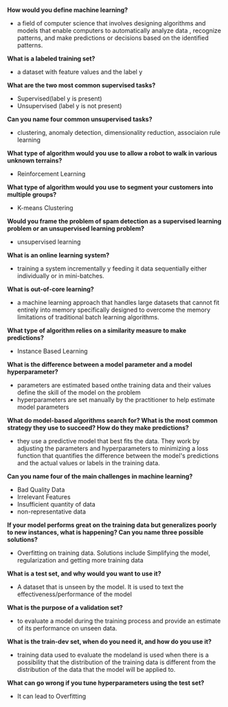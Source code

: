 
**How would you define machine learning?**
- a field of computer science that involves designing algorithms and models that enable computers to automatically analyze data
  , recognize patterns, and make predictions or decisions based on the identified patterns. <br>

**What is a labeled training set?**
- a dataset with feature values and the label y
  
**What are the two most common supervised tasks?**
- Supervised(label y is present) 
- Unsupervised (label y is not present)
  
**Can you name four common unsupervised tasks?**
- clustering, anomaly detection, dimensionality reduction, associaion rule learning
  
**What type of algorithm would you use to allow a robot to walk in
  various unknown terrains?**
- Reinforcement Learning
  
**What type of algorithm would you use to segment your customers into
multiple groups?**
- K-means Clustering
  
**Would you frame the problem of spam detection as a supervised
learning problem or an unsupervised learning problem?**
- unsupervised learning

**What is an online learning system?**
- training a system incrementally y feeding it data sequentially either individually or in mini-batches.  
  
**What is out-of-core learning?**
- a machine learning approach that handles large datasets that cannot fit entirely into memory specifically designed to overcome the memory limitations of traditional batch learning algorithms.
  
**What type of algorithm relies on a similarity measure to make
  predictions?**
- Instance Based Learning 
  
**What is the difference between a model parameter and a model
hyperparameter?**
- parameters are estimated based onthe training data and their values define the skill of the model on the problem
- hyperparameters are set manually by the practitioner to help estimate model parameters 
  
**What do model-based algorithms search for? What is the most
  common strategy they use to succeed? How do they make predictions?**
- they use a predictive model that best fits the data. They work by adjusting the parameters and hyperparameters to minimizing a loss function that quantifies the difference between the model's predictions and the actual values or labels in the training data. 
  
**Can you name four of the main challenges in machine learning?**
- Bad Quality Data
- Irrelevant Features
- Insufficient quantity of data
- non-representative data
 
**If your model performs great on the training data but generalizes
poorly to new instances, what is happening? Can you name three
possible solutions?**
- Overfitting on training data. Solutions include Simplifying the model, regularization and getting more training data
  
**What is a test set, and why would you want to use it?**
- A dataset that is unseen by the model. It is used to text the effectiveness/performance of the model

**What is the purpose of a validation set?**
- to evaluate a model during the training process and provide an estimate of its performance on unseen data. 
  
**What is the train-dev set, when do you need it, and how do you use it?**
- training data used to evaluate the modeland is used when there is a possibility that the distribution of the training data is different from the distribution of the data that the model will be applied to. 
  
**What can go wrong if you tune hyperparameters using the test set?**
- It can lead to Overfitting

